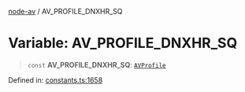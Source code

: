 [node-av](../globals.md) / AV\_PROFILE\_DNXHR\_SQ

# Variable: AV\_PROFILE\_DNXHR\_SQ

> `const` **AV\_PROFILE\_DNXHR\_SQ**: [`AVProfile`](../type-aliases/AVProfile.md)

Defined in: [constants.ts:1658](https://github.com/seydx/av/blob/f8631fc881b394300b1479f511d55cf1c370a87f/src/constants/constants.ts#L1658)
